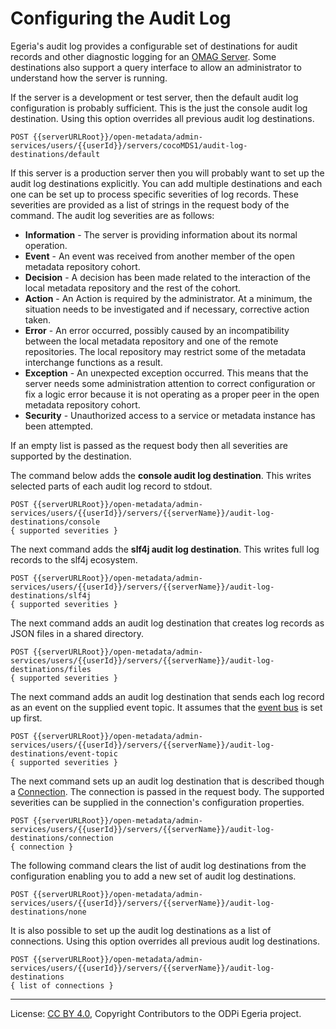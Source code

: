 <!-- SPDX-License-Identifier: CC-BY-4.0 -->
<!-- Copyright Contributors to the ODPi Egeria project. -->


# Configuring the Audit Log

Egeria's audit log provides a configurable set of destinations for audit records and other
diagnostic logging for an [OMAG Server](../concepts/omag-server.md).  Some destinations also support a query interface to allow an administrator
to understand how the server is running.

If the server is a development or test server, then the default audit log configuration is probably
sufficient.  This is the just the console audit log destination.
Using this option overrides all previous audit log destinations.

```
POST {{serverURLRoot}}/open-metadata/admin-services/users/{{userId}}/servers/cocoMDS1/audit-log-destinations/default
```

If this server is a production server then you will probably want to set up the audit log
destinations explicitly.  You can add multiple destinations and each one can be set up
to process specific severities of log records.  These severities are provided as a list of strings
in the request body of the command.  The audit log severities are as follows:

* **Information** - The server is providing information about its normal operation.
* **Event** - An event was received from another member of the open metadata repository cohort.
* **Decision** - A decision has been made related to the interaction of the local metadata repository and the rest of the cohort.
* **Action** - An Action is required by the administrator. At a minimum, the situation needs to be investigated and 
  if necessary, corrective action taken.
* **Error** - An error occurred, possibly caused by an incompatibility between the local metadata repository
  and one of the remote repositories. The local repository may restrict some of the metadata interchange
  functions as a result.
* **Exception** - An unexpected exception occurred.  This means that the server needs some administration
  attention to correct configuration or fix a logic error because it is not operating as a proper peer in the
  open metadata repository cohort.
* **Security** - Unauthorized access to a service or metadata instance has been attempted.

If an empty list is passed as the request body then all severities are supported by the destination.

The command below adds the **console audit log destination**.  This writes selected parts of
each audit log record to stdout.

```
POST {{serverURLRoot}}/open-metadata/admin-services/users/{{userId}}/servers/{{serverName}}/audit-log-destinations/console
{ supported severities }
```

The next command adds the **slf4j audit log destination**.  This writes full log records to the
slf4j ecosystem.

```
POST {{serverURLRoot}}/open-metadata/admin-services/users/{{userId}}/servers/{{serverName}}/audit-log-destinations/slf4j
{ supported severities }
```

The next command adds an audit log destination that creates log records as JSON files in a shared directory.

```
POST {{serverURLRoot}}/open-metadata/admin-services/users/{{userId}}/servers/{{serverName}}/audit-log-destinations/files
{ supported severities }
```

The next command adds an audit log destination that sends each log record as an event on the supplied event topic.
It assumes that the [event bus](configuring-event-bus.md) is set up first.

```
POST {{serverURLRoot}}/open-metadata/admin-services/users/{{userId}}/servers/{{serverName}}/audit-log-destinations/event-topic
{ supported severities }
```

The next command sets up an audit log destination that is described though a
[Connection](../../../frameworks/open-connector-framework/docs/concepts/connection.md).
The connection is passed in the request body.  The supported severities can be supplied in the
connection's configuration properties.

```
POST {{serverURLRoot}}/open-metadata/admin-services/users/{{userId}}/servers/{{serverName}}/audit-log-destinations/connection
{ connection }
```

The following command clears the list of audit log destinations from the configuration
enabling you to add a new set of audit log destinations.

```
POST {{serverURLRoot}}/open-metadata/admin-services/users/{{userId}}/servers/{{serverName}}/audit-log-destinations/none
```

It is also possible to set up the audit log destinations as a list of connections.
Using this option overrides all previous audit log destinations.

```
POST {{serverURLRoot}}/open-metadata/admin-services/users/{{userId}}/servers/{{serverName}}/audit-log-destinations
{ list of connections }
```

----
License: [CC BY 4.0](https://creativecommons.org/licenses/by/4.0/),
Copyright Contributors to the ODPi Egeria project.